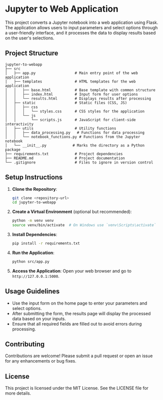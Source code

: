 # Jupyter to Web Application

This project converts a Jupyter notebook into a web application using Flask. The application allows users to input parameters and select options through a user-friendly interface, and it processes the data to display results based on the user's selections.

## Project Structure

```
jupyter-to-webapp
├── src
│   ├── app.py                  # Main entry point of the web application
│   ├── templates               # HTML templates for the web application
│   │   ├── base.html           # Base template with common structure
│   │   ├── index.html          # Input form for user options
│   │   └── results.html        # Displays results after processing
│   ├── static                  # Static files (CSS, JS)
│   │   ├── css
│   │   │   └── styles.css      # CSS styles for the application
│   │   └── js
│   │       └── scripts.js      # JavaScript for client-side interactivity
│   ├── utils                   # Utility functions
│   │   ├── data_processing.py   # Functions for data processing
│   │   └── notebook_functions.py # Functions from the Jupyter notebook
│   └── __init__.py            # Marks the directory as a Python package
├── requirements.txt            # Project dependencies
├── README.md                   # Project documentation
└── .gitignore                  # Files to ignore in version control
```

## Setup Instructions

1. **Clone the Repository**: 
   ```bash
   git clone <repository-url>
   cd jupyter-to-webapp
   ```

2. **Create a Virtual Environment** (optional but recommended):
   ```bash
   python -m venv venv
   source venv/bin/activate  # On Windows use `venv\Scripts\activate`
   ```

3. **Install Dependencies**:
   ```bash
   pip install -r requirements.txt
   ```

4. **Run the Application**:
   ```bash
   python src/app.py
   ```

5. **Access the Application**: Open your web browser and go to `http://127.0.0.1:5000`.

## Usage Guidelines

- Use the input form on the home page to enter your parameters and select options.
- After submitting the form, the results page will display the processed data based on your inputs.
- Ensure that all required fields are filled out to avoid errors during processing.

## Contributing

Contributions are welcome! Please submit a pull request or open an issue for any enhancements or bug fixes.

## License

This project is licensed under the MIT License. See the LICENSE file for more details.